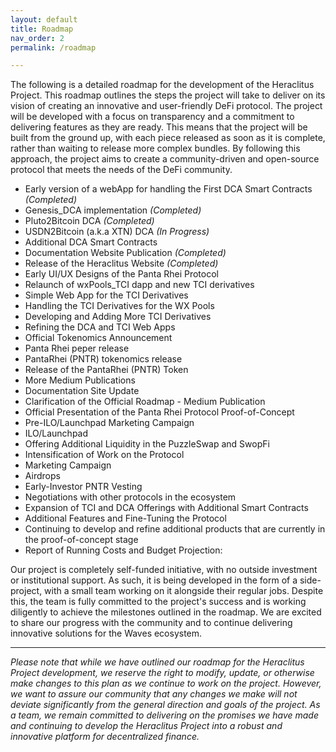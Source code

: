 ```yaml
---
layout: default
title: Roadmap
nav_order: 2
permalink: /roadmap

---
```


The following is a detailed roadmap for the development of the Heraclitus Project. This roadmap outlines the steps the project will take to deliver on its vision of creating an innovative and user-friendly DeFi protocol. The project will be developed with a focus on transparency and a commitment to delivering features as they are ready. This means that the project will be built from the ground up, with each piece released as soon as it is complete, rather than waiting to release more complex bundles. By following this approach, the project aims to create a community-driven and open-source protocol that meets the needs of the DeFi community.

* Early version of a webApp for handling the First DCA Smart Contracts *(Completed)*
* Genesis_DCA implementation *(Completed)*
* Pluto2Bitcoin DCA *(Completed)*
* USDN2Bitcoin (a.k.a XTN) DCA *(In Progress)*
* Additional DCA Smart Contracts
* Documentation Website Publication *(Completed)*
* Release of the Heraclitus Website *(Completed)*
* Early UI/UX Designs of the Panta Rhei Protocol
* Relaunch of wxPools_TCI dapp and new TCI derivatives
* Simple Web App for the TCI Derivatives
* Handling the TCI Derivatives for the WX Pools
* Developing and Adding More TCI Derivatives
* Refining the DCA and TCI Web Apps
* Official Tokenomics Announcement
* Panta Rhei peper release
* PantaRhei (PNTR) tokenomics release
* Release of the PantaRhei (PNTR) Token
* More Medium Publications
* Documentation Site Update
* Clarification of the Official Roadmap - Medium Publication
* Official Presentation of the Panta Rhei Protocol Proof-of-Concept
* Pre-ILO/Launchpad Marketing Campaign
* ILO/Launchpad
* Offering Additional Liquidity in the PuzzleSwap and SwopFi
* Intensification of Work on the Protocol
* Marketing Campaign
* Airdrops
* Early-Investor PNTR Vesting
* Negotiations with other protocols in the ecosystem
* Expansion of TCI and DCA Offerings with Additional Smart Contracts
* Additional Features and Fine-Tuning the Protocol
* Continuing to develop and refine additional products that are currently in the proof-of-concept stage
* Report of Running Costs and Budget Projection:


Our project is completely self-funded initiative, with no outside investment or institutional support. As such, it is being developed in the form of a side-project, with a small team working on it alongside their regular jobs. Despite this, the team is fully committed to the project's success and is working diligently to achieve the milestones outlined in the roadmap. We are excited to share our progress with the community and to continue delivering innovative solutions for the Waves ecosystem.

---

*Please note that while we have outlined our roadmap for the Heraclitus Project development, we reserve the right to modify, update, or otherwise make changes to this plan as we continue to work on the project. However, we want to assure our community that any changes we make will not deviate significantly from the general direction and goals of the project. As a team, we remain committed to delivering on the promises we have made and continuing to develop the Heraclitus Project into a robust and innovative platform for decentralized finance.*